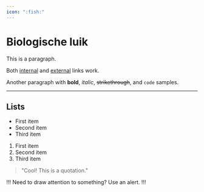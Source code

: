 ```yaml
---
icon: ":fish:"
---
```



# Biologische luik

This is a paragraph.

Both [internal](README.md) and [external](https://example.com) links work.


Another paragraph with **bold**, _italic_, ~~strikethrough~~, and `code` samples.

---

## Lists

- First item
- Second item
- Third item

1. First item
2. Second item
3. Third item

> "Cool! This is a quotation."

!!!
Need to draw attention to something? Use an alert.
!!!